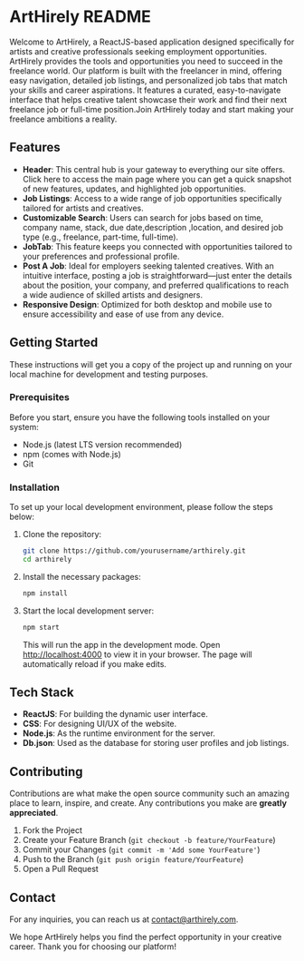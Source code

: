 # ArtHirely README

Welcome to ArtHirely, a ReactJS-based application designed specifically for artists and creative professionals seeking employment opportunities. ArtHirely provides the tools and opportunities you need to succeed in the freelance world. Our platform is built with the freelancer in mind, offering easy navigation, detailed job listings, and personalized job tabs that match your skills and career aspirations. It features a curated, easy-to-navigate interface that helps creative talent showcase their work and find their next freelance job or full-time position.Join ArtHirely today and start making your freelance ambitions a reality.

## Features

- **Header**:  This central hub is your gateway to everything our site offers. Click here to access the main page where you can get a quick snapshot of new features, updates, and highlighted job opportunities.
- **Job Listings**: Access to a wide range of job opportunities specifically tailored for artists and creatives.
- **Customizable Search**: Users can search for jobs based on time, company name, stack, due date,description ,location, and desired job type (e.g., freelance, part-time, full-time).
- **JobTab**: This feature keeps you connected with opportunities tailored to your preferences and professional profile.
- **Post A Job**:  Ideal for employers seeking talented creatives. With an intuitive interface, posting a job is straightforward—just enter the details about the position, your company, and preferred qualifications to reach a wide audience of skilled artists and designers.
- **Responsive Design**: Optimized for both desktop and mobile use to ensure accessibility and ease of use from any device.

## Getting Started

These instructions will get you a copy of the project up and running on your local machine for development and testing purposes.

### Prerequisites

Before you start, ensure you have the following tools installed on your system:
- Node.js (latest LTS version recommended)
- npm (comes with Node.js)
- Git

### Installation

To set up your local development environment, please follow the steps below:

1. Clone the repository:
   ```sh
   git clone https://github.com/yourusername/arthirely.git
   cd arthirely
   ```

2. Install the necessary packages:
   ```sh
   npm install
   ```

3. Start the local development server:
   ```sh
   npm start
   ```

   This will run the app in the development mode. Open [http://localhost:4000](http://localhost:4000) to view it in your browser. The page will automatically reload if you make edits.

## Tech Stack

- **ReactJS**: For building the dynamic user interface.
- **CSS**: For designing UI/UX of the website.
- **Node.js**: As the runtime environment for the server.
- **Db.json**: Used as the database for storing user profiles and job listings.

## Contributing

Contributions are what make the open source community such an amazing place to learn, inspire, and create. Any contributions you make are **greatly appreciated**.

1. Fork the Project
2. Create your Feature Branch (`git checkout -b feature/YourFeature`)
3. Commit your Changes (`git commit -m 'Add some YourFeature'`)
4. Push to the Branch (`git push origin feature/YourFeature`)
5. Open a Pull Request

## Contact

For any inquiries, you can reach us at contact@arthirely.com.

We hope ArtHirely helps you find the perfect opportunity in your creative career. Thank you for choosing our platform!
